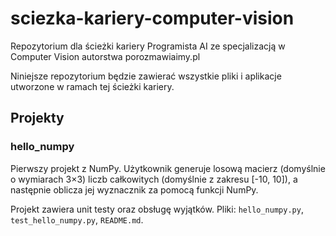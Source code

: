 # sciezka-kariery-computer-vision

Repozytorium dla ścieżki kariery Programista AI ze specjalizacją w Computer Vision autorstwa porozmawiaimy.pl

Niniejsze repozytorium będzie zawierać wszystkie pliki i aplikacje utworzone w ramach tej ścieżki kariery.

## Projekty

### hello_numpy

Pierwszy projekt z NumPy. Użytkownik generuje losową macierz (domyślnie o wymiarach 3×3) liczb całkowitych (domyślnie z zakresu [-10, 10]), a następnie oblicza jej wyznacznik za pomocą funkcji NumPy.

Projekt zawiera unit testy oraz obsługę wyjątków.
Pliki: `hello_numpy.py`, `test_hello_numpy.py`, `README.md`.
